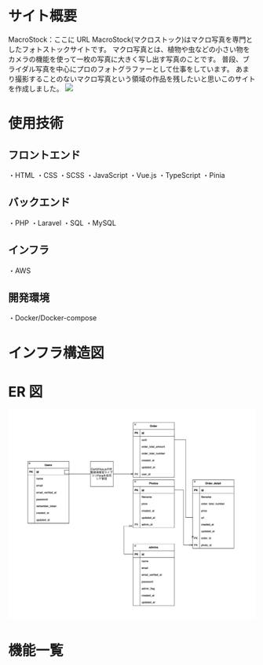 # サイト概要

MacroStock：ここに URL
MacroStock(マクロストック)はマクロ写真を専門としたフォトストックサイトです。
マクロ写真とは、植物や虫などの小さい物をカメラの機能を使って一枚の写真に大きく写し出す写真のことです。
普段、ブライダル写真を中心にプロのフォトグラファーとして仕事をしています。
あまり撮影することのないマクロ写真という領域の作品を残したいと思いこのサイトを作成しました。
![](https://github.com/webyoshinobu/macrostock_laravel_vue/blob/a002210f9a57b60112178ec69c8ffa8a9dd987ba/top_screeshot.png)

# 使用技術

## フロントエンド

・HTML
・CSS
・SCSS
・JavaScript
・Vue.js
・TypeScript
・Pinia

## バックエンド

・PHP
・Laravel
・SQL
・MySQL

## インフラ

・AWS

## 開発環境

・Docker/Docker-compose

# インフラ構造図

# ER 図

![](https://github.com/webyoshinobu/macrostock_laravel_vue/blob/3d3a02385e8d3de1949d42f902a5bd2f2c9ebfaa/er.png)

# 機能一覧
